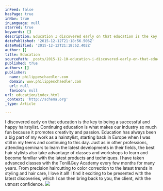 ```yaml
---
inFeed: false
hasPage: true
inNav: true
inLanguage: null
starred: true
keywords: []
description: Education I discovered early on that education is the key to being a successful and happy hairstylist. Continuing education is what makes our industry so much f
datePublished: '2015-12-12T21:18:56.506Z'
dateModified: '2015-12-12T21:18:52.402Z'
author: []
title: Education
sourcePath: _posts/2015-12-10-education-i-discovered-early-on-that-education-is-the-key-to.md
published: true
authors: []
publisher:
  name: philippeschaedler.com
  domain: www.philippeschaedler.com
  url: null
  favicon: null
url: education/index.html
_context: 'http://schema.org'
_type: Article

---
```

I discovered early on that education is the key to being a successful and happy hairstylist. Continuing education is what makes our industry so much fun because it promotes creativity and passion. Education has always been a big part of my work as a hairstylist, starting back in Europe when I was still in my teens and continuing to this day. Just as in other professions, attending seminars to learn the latest developments in their fields, the best hair stylists also take advantage of classes and workshops to learn and become familiar with the latest products and techniques. I have taken advanced classes with the Toni&Guy Academy every few months for many years. From precision haircutting to color correction to the latest trends in styling and hair care, I love it all! I find it exciting to be presented with the latest discoveries, which I can then bring back to you, the client, with the utmost confidence.
![](https://the-grid-user-content.s3-us-west-2.amazonaws.com/7120f482-696f-44e3-b381-1a1584f9ea59.jpg)